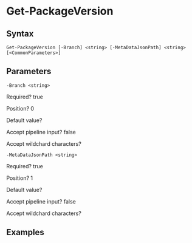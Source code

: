 

# Get-PackageVersion


## Syntax

    Get-PackageVersion [-Branch] <string> [-MetaDataJsonPath] <string> [<CommonParameters>]



## Parameters

    
    -Branch <string>

Required?  true

Position? 0

Default value? 

Accept pipeline input? false

Accept wildchard characters? 
    
    
    -MetaDataJsonPath <string>

Required?  true

Position? 1

Default value? 

Accept pipeline input? false

Accept wildchard characters? 
    

## Examples


